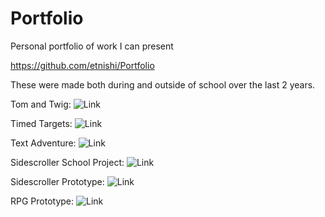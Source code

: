 # Portfolio
Personal portfolio of work I can present

https://github.com/etnishi/Portfolio

These were made both during and outside of school over the last 2 years.


Tom and Twig:
![Link](https://github.com/etnishi/Portfolio/tree/main/TomAndTwig)

Timed Targets:
![Link](https://github.com/etnishi/Portfolio/tree/main/TimedTargets)

Text Adventure:
![Link](https://github.com/etnishi/Portfolio/tree/main/TextAdventure)

Sidescroller School Project:
![Link](https://github.com/etnishi/Portfolio/tree/main/SidescrollerSchoolProject)

Sidescroller Prototype:
![Link](https://github.com/etnishi/Portfolio/tree/main/Side%20Scroller%20Prototype%202022)

RPG Prototype:
![Link](https://github.com/etnishi/Portfolio/tree/main/RPG%20Prototype)
